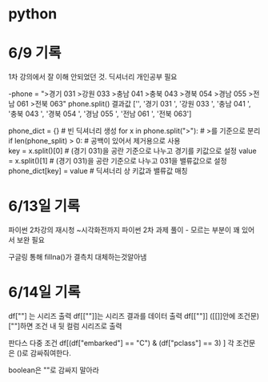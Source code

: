 # python 

# 6/9 기록

1차 강의에서 잘 이해 안되었던 것. 딕셔너리 개인공부 필요

-phone = ">경기 031 >강원 033 >충남 041 >충북 043 >경북 054 >경남 055 >전남 061 >전북 063"
phone.split() 결과값
['',
 '경기 031 ',
 '강원 033 ',
 '충남 041 ',
 '충북 043 ',
 '경북 054 ',
 '경남 055 ',
 '전남 061 ',
 '전북 063']

phone_dict = {}                                  # 빈 딕셔너리 생성
for x in phone.split(">"):                    # >를 기준으로 분리
if len(phone_split) > 0:                       #  공백이 있어서 제거용으로 사용        
key = x.split()[0]                                 # (경기 031)을 공란 기준으로 나누고 경기를 키값으로 설정
value = x.split()[1]                              # (경기 031)을 공란 기준으로 나누고 031을 밸류값으로 설정
phone_dict[key] = value                    # 딕셔너리 상 키값과 밸류값 매칭

# 6/13일 기록

파이썬 2차강의 재시청 ~시각화전까지
파이썬 2차 과제 풀이 - 모르는 부분이 꽤 있어서 보완 필요

구글링 통해 fillna()가 결측치 대체하는것알아냄

# 6/14일 기록

df[""] 는 시리즈 출력
df[[""]]는 시리즈 결과를 데이터 출력
df[[""]] ([[]]안에 조건문) [""]하면 조건 내 뒷 컬럼 시리즈로 출력

판다스 다중 조건
df[(df["embarked"] == "C")  & (df["pclass"] == 3) ]
각 조건문은 ()로 감싸줘여한다.

boolean은 ""로 감싸지 말아라
